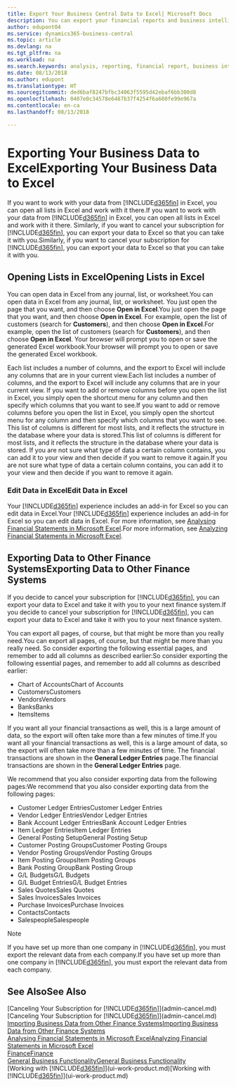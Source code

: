 ```yaml
---
title: Export Your Business Central Data to Excel| Microsoft Docs
description: You can export your financial reports and business intelligence data from Business Central  to Excel, or open your data in Excel.
author: edupont04
ms.service: dynamics365-business-central
ms.topic: article
ms.devlang: na
ms.tgt_pltfrm: na
ms.workload: na
ms.search.keywords: analysis, reporting, financial report, business intelligence, BI, Excel
ms.date: 08/13/2018
ms.author: edupont
ms.translationtype: HT
ms.sourcegitcommit: ded6baf8247bfbc34063f5595d42ebaf6bb300d8
ms.openlocfilehash: 0407e0c34578e6487b37f4254f6a600fe99e967a
ms.contentlocale: en-ca
ms.lasthandoff: 08/13/2018

---
```

# <a name="exporting-your-business-data-to-excel"></a><span data-ttu-id="b24d9-103">Exporting Your Business Data to Excel</span><span class="sxs-lookup"><span data-stu-id="b24d9-103">Exporting Your Business Data to Excel</span></span>
<span data-ttu-id="b24d9-104">If you want to work with your data from [!INCLUDE[d365fin](includes/d365fin_md.md)] in Excel, you can open all lists in Excel and work with it there.</span><span class="sxs-lookup"><span data-stu-id="b24d9-104">If you want to work with your data from [!INCLUDE[d365fin](includes/d365fin_md.md)] in Excel, you can open all lists in Excel and work with it there.</span></span> <span data-ttu-id="b24d9-105">Similarly, if you want to cancel your subscription for [!INCLUDE[d365fin](includes/d365fin_md.md)], you can export your data to Excel so that you can take it with you.</span><span class="sxs-lookup"><span data-stu-id="b24d9-105">Similarly, if you want to cancel your subscription for [!INCLUDE[d365fin](includes/d365fin_md.md)], you can export your data to Excel so that you can take it with you.</span></span>

## <a name="opening-lists-in-excel"></a><span data-ttu-id="b24d9-106">Opening Lists in Excel</span><span class="sxs-lookup"><span data-stu-id="b24d9-106">Opening Lists in Excel</span></span>
<span data-ttu-id="b24d9-107">You can open data in Excel from any journal, list, or worksheet.</span><span class="sxs-lookup"><span data-stu-id="b24d9-107">You can open data in Excel from any journal, list, or worksheet.</span></span> <span data-ttu-id="b24d9-108">You just open the page that you want, and then choose **Open in Excel**.</span><span class="sxs-lookup"><span data-stu-id="b24d9-108">You just open the page that you want, and then choose **Open in Excel**.</span></span> <span data-ttu-id="b24d9-109">For example, open the list of customers (search for **Customers**), and then choose **Open in Excel**.</span><span class="sxs-lookup"><span data-stu-id="b24d9-109">For example, open the list of customers (search for **Customers**), and then choose **Open in Excel**.</span></span> <span data-ttu-id="b24d9-110">Your browser will prompt you to open or save the generated Excel workbook.</span><span class="sxs-lookup"><span data-stu-id="b24d9-110">Your browser will prompt you to open or save the generated Excel workbook.</span></span>  

<span data-ttu-id="b24d9-111">Each list includes a number of columns, and the export to Excel will include any columns that are in your current view.</span><span class="sxs-lookup"><span data-stu-id="b24d9-111">Each list includes a number of columns, and the export to Excel will include any columns that are in your current view.</span></span> <span data-ttu-id="b24d9-112">If you want to add or remove columns before you open the list in Excel, you simply open the shortcut menu for any column and then specify which columns that you want to see.</span><span class="sxs-lookup"><span data-stu-id="b24d9-112">If you want to add or remove columns before you open the list in Excel, you simply open the shortcut menu for any column and then specify which columns that you want to see.</span></span> <span data-ttu-id="b24d9-113">This list of columns is different for most lists, and it reflects the structure in the database where your data is stored.</span><span class="sxs-lookup"><span data-stu-id="b24d9-113">This list of columns is different for most lists, and it reflects the structure in the database where your data is stored.</span></span> <span data-ttu-id="b24d9-114">If you are not sure what type of data a certain column contains, you can add it to your view and then decide if you want to remove it again.</span><span class="sxs-lookup"><span data-stu-id="b24d9-114">If you are not sure what type of data a certain column contains, you can add it to your view and then decide if you want to remove it again.</span></span>  

### <a name="edit-data-in-excel"></a><span data-ttu-id="b24d9-115">Edit Data in Excel</span><span class="sxs-lookup"><span data-stu-id="b24d9-115">Edit Data in Excel</span></span>
<span data-ttu-id="b24d9-116">Your [!INCLUDE[d365fin](includes/d365fin_md.md)] experience includes an add-in for Excel so you can edit data in Excel.</span><span class="sxs-lookup"><span data-stu-id="b24d9-116">Your [!INCLUDE[d365fin](includes/d365fin_md.md)] experience includes an add-in for Excel so you can edit data in Excel.</span></span> <span data-ttu-id="b24d9-117">For more information, see [Analysing Financial Statements in Microsoft Excel](finance-analyze-excel.md).</span><span class="sxs-lookup"><span data-stu-id="b24d9-117">For more information, see [Analyzing Financial Statements in Microsoft Excel](finance-analyze-excel.md).</span></span>  

## <a name="exporting-data-to-other-finance-systems"></a><span data-ttu-id="b24d9-118">Exporting Data to Other Finance Systems</span><span class="sxs-lookup"><span data-stu-id="b24d9-118">Exporting Data to Other Finance Systems</span></span>
<span data-ttu-id="b24d9-119">If you decide to cancel your subscription for [!INCLUDE[d365fin](includes/d365fin_md.md)], you can export your data to Excel and take it with you to your next finance system.</span><span class="sxs-lookup"><span data-stu-id="b24d9-119">If you decide to cancel your subscription for [!INCLUDE[d365fin](includes/d365fin_md.md)], you can export your data to Excel and take it with you to your next finance system.</span></span>  

<span data-ttu-id="b24d9-120">You can export all pages, of course, but that might be more than you really need.</span><span class="sxs-lookup"><span data-stu-id="b24d9-120">You can export all pages, of course, but that might be more than you really need.</span></span> <span data-ttu-id="b24d9-121">So consider exporting the following essential pages, and remember to add all columns as described earlier:</span><span class="sxs-lookup"><span data-stu-id="b24d9-121">So consider exporting the following essential pages, and remember to add all columns as described earlier:</span></span>  

* <span data-ttu-id="b24d9-122">Chart of Accounts</span><span class="sxs-lookup"><span data-stu-id="b24d9-122">Chart of Accounts</span></span>  
* <span data-ttu-id="b24d9-123">Customers</span><span class="sxs-lookup"><span data-stu-id="b24d9-123">Customers</span></span>  
* <span data-ttu-id="b24d9-124">Vendors</span><span class="sxs-lookup"><span data-stu-id="b24d9-124">Vendors</span></span>  
* <span data-ttu-id="b24d9-125">Banks</span><span class="sxs-lookup"><span data-stu-id="b24d9-125">Banks</span></span>  
* <span data-ttu-id="b24d9-126">Items</span><span class="sxs-lookup"><span data-stu-id="b24d9-126">Items</span></span>  

<span data-ttu-id="b24d9-127">If you want all your financial transactions as well, this is a large amount of data, so the export will often take more than a few minutes of time.</span><span class="sxs-lookup"><span data-stu-id="b24d9-127">If you want all your financial transactions as well, this is a large amount of data, so the export will often take more than a few minutes of time.</span></span> <span data-ttu-id="b24d9-128">The financial transactions are shown in the **General Ledger Entries** page.</span><span class="sxs-lookup"><span data-stu-id="b24d9-128">The financial transactions are shown in the **General Ledger Entries** page.</span></span>  

<span data-ttu-id="b24d9-129">We recommend that you also consider exporting data from the following pages:</span><span class="sxs-lookup"><span data-stu-id="b24d9-129">We recommend that you also consider exporting data from the following pages:</span></span>  

* <span data-ttu-id="b24d9-130">Customer Ledger Entries</span><span class="sxs-lookup"><span data-stu-id="b24d9-130">Customer Ledger Entries</span></span>  
* <span data-ttu-id="b24d9-131">Vendor Ledger Entries</span><span class="sxs-lookup"><span data-stu-id="b24d9-131">Vendor Ledger Entries</span></span>  
* <span data-ttu-id="b24d9-132">Bank Account Ledger Entries</span><span class="sxs-lookup"><span data-stu-id="b24d9-132">Bank Account Ledger Entries</span></span>  
* <span data-ttu-id="b24d9-133">Item Ledger Entries</span><span class="sxs-lookup"><span data-stu-id="b24d9-133">Item Ledger Entries</span></span>  
* <span data-ttu-id="b24d9-134">General Posting Setup</span><span class="sxs-lookup"><span data-stu-id="b24d9-134">General Posting Setup</span></span>  
* <span data-ttu-id="b24d9-135">Customer Posting Groups</span><span class="sxs-lookup"><span data-stu-id="b24d9-135">Customer Posting Groups</span></span>  
* <span data-ttu-id="b24d9-136">Vendor Posting Groups</span><span class="sxs-lookup"><span data-stu-id="b24d9-136">Vendor Posting Groups</span></span>  
* <span data-ttu-id="b24d9-137">Item Posting Groups</span><span class="sxs-lookup"><span data-stu-id="b24d9-137">Item Posting Groups</span></span>  
* <span data-ttu-id="b24d9-138">Bank Posting Group</span><span class="sxs-lookup"><span data-stu-id="b24d9-138">Bank Posting Group</span></span>  
* <span data-ttu-id="b24d9-139">G/L Budgets</span><span class="sxs-lookup"><span data-stu-id="b24d9-139">G/L Budgets</span></span>  
* <span data-ttu-id="b24d9-140">G/L Budget Entries</span><span class="sxs-lookup"><span data-stu-id="b24d9-140">G/L Budget Entries</span></span>  
* <span data-ttu-id="b24d9-141">Sales Quotes</span><span class="sxs-lookup"><span data-stu-id="b24d9-141">Sales Quotes</span></span>  
* <span data-ttu-id="b24d9-142">Sales Invoices</span><span class="sxs-lookup"><span data-stu-id="b24d9-142">Sales Invoices</span></span>  
* <span data-ttu-id="b24d9-143">Purchase Invoices</span><span class="sxs-lookup"><span data-stu-id="b24d9-143">Purchase Invoices</span></span>  
* <span data-ttu-id="b24d9-144">Contacts</span><span class="sxs-lookup"><span data-stu-id="b24d9-144">Contacts</span></span>  
* <span data-ttu-id="b24d9-145">Salespeople</span><span class="sxs-lookup"><span data-stu-id="b24d9-145">Salespeople</span></span>  

> [!NOTE]  
>   <span data-ttu-id="b24d9-146">If you have set up more than one company in [!INCLUDE[d365fin](includes/d365fin_md.md)], you must export the relevant data from each company.</span><span class="sxs-lookup"><span data-stu-id="b24d9-146">If you have set up more than one company in [!INCLUDE[d365fin](includes/d365fin_md.md)], you must export the relevant data from each company.</span></span>

## <a name="see-also"></a><span data-ttu-id="b24d9-147">See Also</span><span class="sxs-lookup"><span data-stu-id="b24d9-147">See Also</span></span>
<span data-ttu-id="b24d9-148">[Canceling Your Subscription for [!INCLUDE[d365fin](includes/d365fin_md.md)]](admin-cancel.md)</span><span class="sxs-lookup"><span data-stu-id="b24d9-148">[Canceling Your Subscription for [!INCLUDE[d365fin](includes/d365fin_md.md)]](admin-cancel.md)</span></span>  
[<span data-ttu-id="b24d9-149">Importing Business Data from Other Finance Systems</span><span class="sxs-lookup"><span data-stu-id="b24d9-149">Importing Business Data from Other Finance Systems</span></span>](across-import-data-configuration-packages.md)  
[<span data-ttu-id="b24d9-150">Analysing Financial Statements in Microsoft Excel</span><span class="sxs-lookup"><span data-stu-id="b24d9-150">Analyzing Financial Statements in Microsoft Excel</span></span>](finance-analyze-excel.md)  
[<span data-ttu-id="b24d9-151">Finance</span><span class="sxs-lookup"><span data-stu-id="b24d9-151">Finance</span></span>](finance.md)  
[<span data-ttu-id="b24d9-152">General Business Functionality</span><span class="sxs-lookup"><span data-stu-id="b24d9-152">General Business Functionality</span></span>](ui-across-business-areas.md)  
<span data-ttu-id="b24d9-153">[Working with [!INCLUDE[d365fin](includes/d365fin_md.md)]](ui-work-product.md)</span><span class="sxs-lookup"><span data-stu-id="b24d9-153">[Working with [!INCLUDE[d365fin](includes/d365fin_md.md)]](ui-work-product.md)</span></span>  

